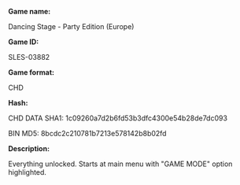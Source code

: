 ﻿**Game name:**

Dancing Stage - Party Edition (Europe)

**Game ID:**

SLES-03882

**Game format:**

CHD

**Hash:**

CHD DATA SHA1: 1c09260a7d2b6fd53b3dfc4300e54b28de7dc093

BIN MD5: 8bcdc2c210781b7213e578142b8b02fd

**Description:**

Everything unlocked. Starts at main menu with "GAME MODE" option highlighted.